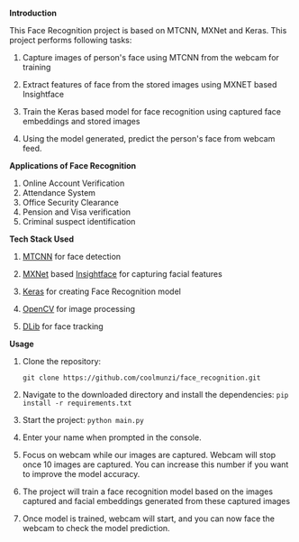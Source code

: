**Introduction**

This Face Recognition project is based on MTCNN, MXNet and Keras. This project performs following
tasks:

1. Capture images of person's face using MTCNN from the webcam for training

2. Extract features of face from the stored images using MXNET based Insightface

3. Train the Keras based model for face recognition using captured face embeddings and stored images

4. Using the model generated, predict the person's face from webcam feed.


**Applications of Face Recognition**

1. Online Account Verification
2. Attendance System
3. Office Security Clearance
4. Pension and Visa verification
5. Criminal suspect identification



**Tech Stack Used**

1. [MTCNN](https://github.com/ipazc/mtcnn) for face detection

2. [MXNet](https://mxnet.apache.org/) based [Insightface](https://github.com/deepinsight/insightface) for capturing facial features

3. [Keras](https://keras.io/) for creating Face Recognition model

4. [OpenCV](https://opencv.org/) for image processing

5. [DLib](https://github.com/davisking/dlib) for face tracking

**Usage**

1. Clone the repository: 
   
   `git clone https://github.com/coolmunzi/face_recognition.git`
        
2. Navigate to the downloaded directory and install the dependencies:
  `pip install -r requirements.txt`
   
3. Start the project:
    `python main.py`
   
4. Enter your name when prompted in the console.
5. Focus on webcam while our images are captured. Webcam will stop once 10
images are captured. You can increase this number if you want to improve the model accuracy.
   
6. The project will train a face recognition model based on the images 
captured and facial embeddings generated from these captured images
   
7. Once model is trained, webcam will start, and you can now face the webcam
to check the model prediction.
   
    
   
    

